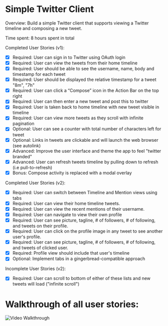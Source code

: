 # Simple Twitter Client

Overview: Build a simple Twitter client that supports viewing a Twitter timeline and composing a new tweet.

Time spent: 8 hours spent in total

Completed User Stories (v1):

* [x] Required: User can sign in to Twitter using OAuth login
* [x] Required: User can view the tweets from their home timeline
* [x] Required: User should be able to see the username, name, body and timestamp for each tweet
* [x] Required: User should be displayed the relative timestamp for a tweet "8m", "7h"
* [x] Required: User can click a “Compose” icon in the Action Bar on the top right
* [x] Required: User can then enter a new tweet and post this to twitter
* [x] Required: User is taken back to home timeline with new tweet visible in timeline
* [x] Required: User can view more tweets as they scroll with infinite pagination
* [x] Optional: User can see a counter with total number of characters left for tweet
* [x] Optional: Links in tweets are clickable and will launch the web browser (see autolink)
* [x] Advanced: Improve the user interface and theme the app to feel "twitter branded"
* [x] Advanced: User can refresh tweets timeline by pulling down to refresh (i.e pull-to-refresh)
* [x] Bonus: Compose activity is replaced with a modal overlay

Completed User Stories (v2):

* [x] Required: User can switch between Timeline and Mention views using tabs
* [x] Required: User can view their home timeline tweets.
* [x] Required: User can view the recent mentions of their username.
* [x] Required: User can navigate to view their own profile
* [x] Required: User can see picture, tagline, # of followers, # of following, and tweets on their profile.
* [x] Required: User can click on the profile image in any tweet to see another user's profile.
* [x] Required: User can see picture, tagline, # of followers, # of following, and tweets of clicked user.
* [x] Required: Profile view should include that user's timeline
* [x] Optional: Implement tabs in a gingerbread-compatible approach

Incomplete User Stories (v2):

* [x] Required: User can scroll to bottom of either of these lists and new tweets will load ("infinite scroll")

# Walkthrough of all user stories:

![Video Walkthrough](twitterDemo.gif)
